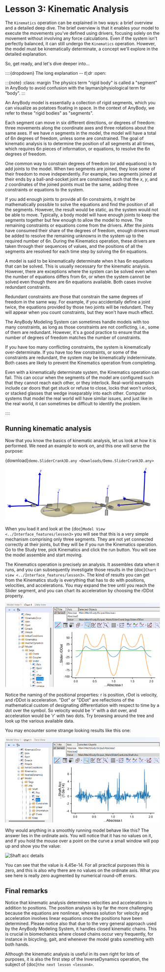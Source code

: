 # Lesson 3: Kinematic Analysis

The `Kinematics` operation can be explained in two ways: a brief overview and a
detailed deep dive. The brief overview is that it enables your model to execute
the movements you've defined using drivers, focusing solely on the movement
without involving any force calculations. Even if the system isn't perfectly
balanced, it can still undergo the `Kinematics` operation. However, the model
must be kinematically determinate, a concept we'll explore in the detailed
explanation.

So, get ready, and let's dive deeper into...


::::{dropdown} The long explanation -- *tl;dr*
:open:

:::{note}
:class: margin 
The physics term "rigid body" is called a "segment" in
AnyBody to avoid confusion with the layman/physiological term for "body". 
::: 

An AnyBody model is essentially a collection of rigid segments, which you can
visualize as potatoes floating in space. In the context of AnyBody, we refer to
these "rigid bodies" as "segments".

Each segment can move in six different directions, or degrees of freedom: three
movements along the coordinate axes and three rotations about the same axes. If
we have $n$ segments in the model, the model will have a total of $6n$ degrees
of freedom, unless some are constrained. The goal of kinematic analysis is to
determine the position of all segments at all times, which requires $6n$ pieces
of information, or equations, to resolve the $6n$ degrees of freedom.

One common way to constrain degrees of freedom (or add equations) is to add
joints to the model. When two segments are joined, they lose some of their
freedom to move independently. For example, two segments joined at their ends by
a ball-and-socket joint are constrained such that the $x$, $y$, and $z$
coordinates of the joined points must be the same, adding three constraints or
equations to the system.

If you add enough joints to provide all $6n$ constraints, it might be
mathematically possible to solve the equations and find the position of all the
segments. However, the result would be static, as the system would not be able
to move. Typically, a body model will have enough joints to keep the segments
together but few enough to allow the model to move. The remaining constraints or
equations come from the drivers. After the joints have consumed their share of
the degrees of freedom, enough drivers must be added to resolve the remaining
unknowns in the system up to the required number of $6n$. During the Kinematics
operation, these drivers are taken through their sequences of values, and the
positions of all the segments are resolved for each time step by solving the
$6n$ equations.

A model is said to be kinematically determinate when it has $6n$ equations that
can be solved. This is usually necessary for the kinematic analysis. However,
there are exceptions where the system can be solved even when the number of
equations differs from $6n$, or when the system cannot be solved even though
there are $6n$ equations available. Both cases involve redundant constraints.

Redundant constraints are those that constrain the same degrees of freedom in
the same way. For example, if you accidentally define a joint twice, the
equations provided by those two joints will be redundant. They will appear when
you count constraints, but they won't have much effect.

The AnyBody Modeling System can sometimes handle models with too many
constraints, as long as those constraints are not conflicting, i.e., some of
them are redundant. However, it's a good practice to ensure that the number of
degrees of freedom matches the number of constraints.

If you have too many conflicting constraints, the system is kinematically
over-determinate. If you have too few constraints, or some of the constraints
are redundant, the system may be kinematically indeterminate. Both cases are
likely to prevent the Kinematics operation from completing.

Even with a kinematically determinate system, the Kinematics operation can
fail. This can occur when the segments of the model are configured such that
they cannot reach each other, or they interlock. Real-world examples include car
doors that get stuck or refuse to close, locks that won't unlock, or stacked
glasses that wedge inseparably into each other. Computer systems that model the
real world will have similar issues, and just like in the real world, it can
sometimes be difficult to identify the problem.


::::

## Running kinematic analysis

Now that you know the basics of kinematic analysis, let us look at how
it is performed. We need an example to work on, and this one will serve
the purpose:

{download}`demo.SliderCrank3D.any <Downloads/Demo.SliderCrank3D.any>`

![demo.SliderCrank3D.any](_static/lesson3/image1.png)

When you load it and look at the {doc}`Model View <../Interface_features/lesson3>` you will see that
this is a very simple mechanism comprising only three segments. They are
not yet connected correctly at their joints, but they will be if you run
the Kinematics operation. Go to the Study tree, pick Kinematics and
click the run button. You will see the model assemble and start moving.

The Kinematics operation is precisely an analysis. It assembles data
when it runs, and you can subsequently investigate those results in the
{doc}`Chart view <../Interface_features/lesson3>`. The kind of results you can get from
the Kinematics study is everything that has to do with positions,
velocities, and accelerations. You may expand the tree until you reach
the Slider segment, and you can chart its acceleration by choosing the
rDDot property.

![Chart view Acceleration](_static/lesson3/image2.png)

Notice the naming of the positional properties: r is position, rDot is
velocity, and rDDot is acceleration. "Dot" or "DDot" are reflections of
the mathematical custom of designating differentiation with respect to
time by a dot over the symbol. So velocity would be 'r' with a dot over,
and acceleration would be 'r' with two dots. Try browsing around the
tree and look up the various available data.

You may encounter some strange looking results like this one:

![Shaft acceleration](_static/lesson3/image3.png)

Why would anything in a smoothly running model behave like this? The
answer lies in the ordinate axis. You will notice that it has no values
on it, and if you hold the mouse over a point on the curve a small
window will pop up and show you the value:

![Shaft acc details](_static/lesson3/image4.png)

You can see that the value is 4.45e-14. For all practical purposes this
is zero, and this is also why there are no values on the ordinate axis.
What you see here is really zero augmented by numerical round-off
errors.

## Final remarks

Notice that kinematic analysis determines velocities and accelerations
in addition to positions. The position analysis is by far the more
challenging because the equations are nonlinear, whereas solution for
velocity and acceleration involves linear equations once the positions
have been determined. Please notice also that due to the very general
approach used by the AnyBody Modeling System, it handles closed
kinematic chains. This is crucial in biomechanics where closed chains
occur very frequently, for instance in bicycling, gait, and whenever the
model grabs something with both hands.

Although the kinematic analysis is useful in its own right for lots of
purposes, it is also the first step of the InverseDynamics operation,
the subject of {doc}`the next lesson <lesson4>`.
